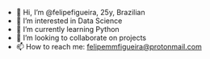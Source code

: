 - 👋 Hi, I’m @felipefigueira, 25y, Brazilian
- 💞️ I’m interested in Data Science
- 🌱 I’m currently learning Python
- 👀 I’m looking to collaborate on projects
- 📫 How to reach me: felipemmfigueira@protonmail.com

<!---
felipefigueira/felipefigueira is a ✨ special ✨ repository because its `README.md` (this file) appears on your GitHub profile.
You can click the Preview link to take a look at your changes.
--->
